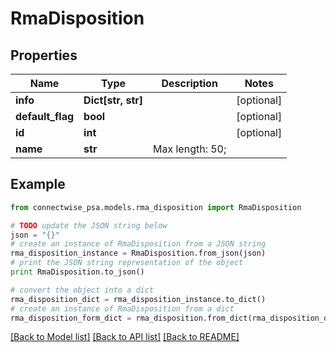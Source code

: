 # RmaDisposition


## Properties
Name | Type | Description | Notes
------------ | ------------- | ------------- | -------------
**info** | **Dict[str, str]** |  | [optional] 
**default_flag** | **bool** |  | [optional] 
**id** | **int** |  | [optional] 
**name** | **str** |  Max length: 50; | 

## Example

```python
from connectwise_psa.models.rma_disposition import RmaDisposition

# TODO update the JSON string below
json = "{}"
# create an instance of RmaDisposition from a JSON string
rma_disposition_instance = RmaDisposition.from_json(json)
# print the JSON string representation of the object
print RmaDisposition.to_json()

# convert the object into a dict
rma_disposition_dict = rma_disposition_instance.to_dict()
# create an instance of RmaDisposition from a dict
rma_disposition_form_dict = rma_disposition.from_dict(rma_disposition_dict)
```
[[Back to Model list]](../README.md#documentation-for-models) [[Back to API list]](../README.md#documentation-for-api-endpoints) [[Back to README]](../README.md)



